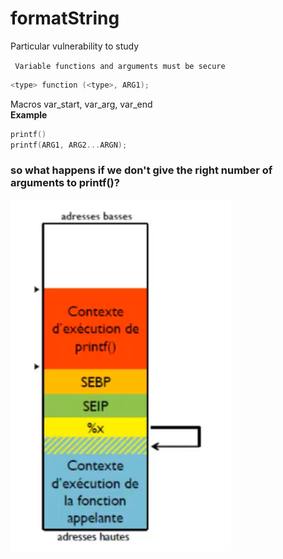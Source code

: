 # formatString
Particular vulnerability to study

``` Variable functions and arguments must be secure```
```c
<type> function (<type>, ARG1);
```
Macros var_start, var_arg, var_end
</br>
<b>Example</b>
```c
printf()
printf(ARG1, ARG2...ARGN);
```

### so what happens if we don't give the right number of arguments to printf()?

<img src="formString.png" width="70%">